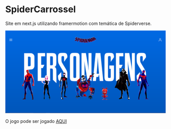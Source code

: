 # SpiderCarrossel

Site em next.js utilizando framermotion com temática de Spiderverse.

![Organização dos Arquivos](https://github.com/Igor-Wolf/SpiderCarrossel/blob/main/cover.png?raw=true)


O jogo pode ser jogado [AQUI](https://spider-carrossel.vercel.app/)


